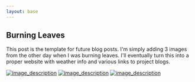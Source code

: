 ```yaml
---
layout: base
---
```




## Burning Leaves

This post is the template for future blog posts. I'm simply adding 3 images from the other day when I was burning leaves. I'll eventually turn this into a proper website with weather info and various links to project blogs.

[![image_description](https://i.ibb.co/Y2ZSfqy/DSCN0011.jpg "optional_title")](https://i.ibb.co/Y2ZSfqy/DSCN0011.jpg)
[![image_description](https://i.ibb.co/6Y39FF3/DSCN0012.jpg "optional_title")](https://i.ibb.co/6Y39FF3/DSCN0012.jpg)
[![image_description](https://i.ibb.co/yXWQQmG/DSCN0013.jpg "optional_title")](https://i.ibb.co/yXWQQmG/DSCN0013.jpg)
